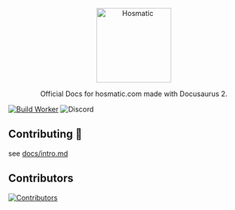 <p align="center">
  <a href="https://www.hosmatic.com">
    <img alt="Hosmatic" src="https://cdn.hosmatic.com/branding/logo_black_h_blue_lightblue.png" width="150" />
  </a>
</p>
<p align="center">
  Official Docs for hosmatic.com made with Docusaurus 2.
</p>

[![Build Worker](https://github.com/PuhHosting/FAQ/actions/workflows/build.yml/badge.svg)](https://github.com/PuhHosting/FAQ/actions/workflows/build.yml)
![Discord](https://img.shields.io/discord/683279660406013969?label=Discord&logo=Discord&logoColor=white)

## Contributing 🔧

see [docs/intro.md](https://github.com/hosmatic/Docs/docs/intro.md)

## Contributors

<a href="https://github.com/hosmatic/Docs/graphs/contributors">
  <img src="https://contrib.rocks/image?repo=hosmatic/Docs" alt="Contributors"/>
</a>